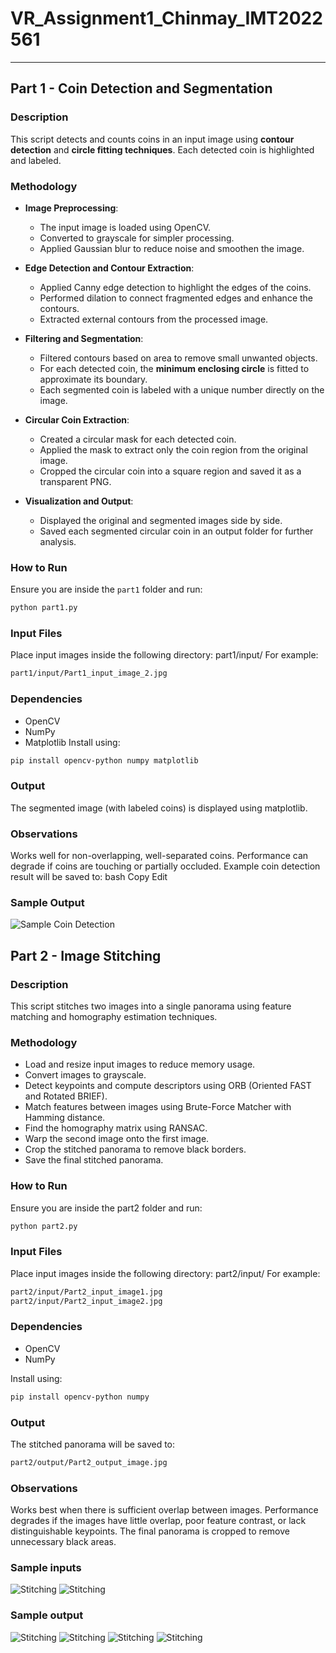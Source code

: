 # VR_Assignment1_Chinmay_IMT2022561

---

## Part 1 - Coin Detection and Segmentation

### Description
This script detects and counts coins in an input image using **contour detection** and **circle fitting techniques**. Each detected coin is highlighted and labeled.

### Methodology

- **Image Preprocessing**: 
    - The input image is loaded using OpenCV.
    - Converted to grayscale for simpler processing.
    - Applied Gaussian blur to reduce noise and smoothen the image.

- **Edge Detection and Contour Extraction**:
    - Applied Canny edge detection to highlight the edges of the coins.
    - Performed dilation to connect fragmented edges and enhance the contours.
    - Extracted external contours from the processed image.

- **Filtering and Segmentation**:
    - Filtered contours based on area to remove small unwanted objects.
    - For each detected coin, the **minimum enclosing circle** is fitted to approximate its boundary.
    - Each segmented coin is labeled with a unique number directly on the image.

- **Circular Coin Extraction**:
    - Created a circular mask for each detected coin.
    - Applied the mask to extract only the coin region from the original image.
    - Cropped the circular coin into a square region and saved it as a transparent PNG.

- **Visualization and Output**:
    - Displayed the original and segmented images side by side.
    - Saved each segmented circular coin in an output folder for further analysis.


### How to Run
Ensure you are inside the `part1` folder and run:

```bash
python part1.py
```
### Input Files
Place input images inside the following directory:
part1/input/
For example:
```bash
part1/input/Part1_input_image_2.jpg
```
### Dependencies
- OpenCV
- NumPy
- Matplotlib
Install using:
```bash
pip install opencv-python numpy matplotlib
```
### Output
The segmented image (with labeled coins) is displayed using matplotlib.

### Observations
Works well for non-overlapping, well-separated coins.
Performance can degrade if coins are touching or partially occluded.
Example coin detection result will be saved to:
bash
Copy
Edit

### Sample Output
![Sample Coin Detection](part1/output/Part1_output_image2.png)

## Part 2 - Image Stitching
### Description
This script stitches two images into a single panorama using feature matching and homography estimation techniques.

### Methodology
- Load and resize input images to reduce memory usage.
- Convert images to grayscale.
- Detect keypoints and compute descriptors using ORB (Oriented FAST and Rotated BRIEF).
- Match features between images using Brute-Force Matcher with Hamming distance.
- Find the homography matrix using RANSAC.
- Warp the second image onto the first image.
- Crop the stitched panorama to remove black borders.
- Save the final stitched panorama.

### How to Run
Ensure you are inside the part2 folder and run:
```bash
python part2.py
```
### Input Files
Place input images inside the following directory:
part2/input/
For example:
```bash
part2/input/Part2_input_image1.jpg
part2/input/Part2_input_image2.jpg
```

### Dependencies
- OpenCV
- NumPy

Install using:
```bash
pip install opencv-python numpy
```
### Output
The stitched panorama will be saved to:
```bash
part2/output/Part2_output_image.jpg
```
### Observations
Works best when there is sufficient overlap between images.
Performance degrades if the images have little overlap, poor feature contrast, or lack distinguishable keypoints.
The final panorama is cropped to remove unnecessary black areas.

### Sample inputs
![Stitching](part2/input/Part2_input_image1.jpg)
![Stitching](part2/input/Part2_input_image2.jpg)

### Sample output
![Stitching](part2/output/matched_keypoints.jpg)
![Stitching](part2/output/image1_keypoints.jpg)
![Stitching](part2/output/image2_keypoints.jpg)
![Stitching](part2/output/Part2_output_image.jpg)
